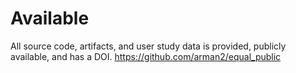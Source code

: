 # Available 

All source code, artifacts, and user study data is provided, publicly available, and has a DOI. https://github.com/arman2/equal_public
